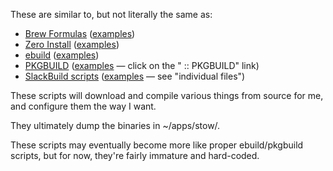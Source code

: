 These are similar to, but not literally the same as:

* [Brew Formulas](https://github.com/mxcl/homebrew/wiki/Formula-Cookbook) ([examples](https://github.com/mxcl/homebrew/tree/master/Library/Formula/))
* [Zero Install](http://0install.net/) ([examples](http://roscidus.com/0mirror/))
* [ebuild](http://en.wikipedia.org/wiki/Ebuild) ([examples](http://gentoo-portage.com/Newest))
* [PKGBUILD](http://en.wikipedia.org/wiki/Arch_Linux#Arch_User_Repository) ([examples](http://aur.archlinux.org/packages.php) — click on the " :: PKGBUILD" link)
* [SlackBuild scripts](http://www.slackwiki.com/SlackBuild_Scripts) ([examples](http://www.slackbuilds.org/repository/13.37/development/) — see "individual files")

These scripts will download and compile various things from source for me, and configure them the way I want.

They ultimately dump the binaries in ~/apps/stow/.

These scripts may eventually become more like proper ebuild/pkgbuild scripts, but for now, they're fairly immature and hard-coded.
